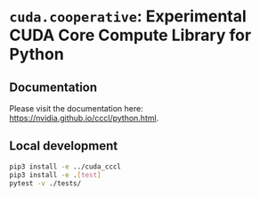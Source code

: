 # `cuda.cooperative`: Experimental CUDA Core Compute Library for Python

## Documentation

Please visit the documentation here: https://nvidia.github.io/cccl/python.html.

## Local development

```bash
pip3 install -e ../cuda_cccl
pip3 install -e .[test]
pytest -v ./tests/
```
